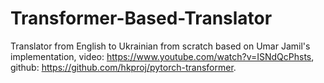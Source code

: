 # Transformer-Based-Translator
Translator from English to Ukrainian from scratch based on Umar Jamil's implementation, video: https://www.youtube.com/watch?v=ISNdQcPhsts, github:  https://github.com/hkproj/pytorch-transformer.
